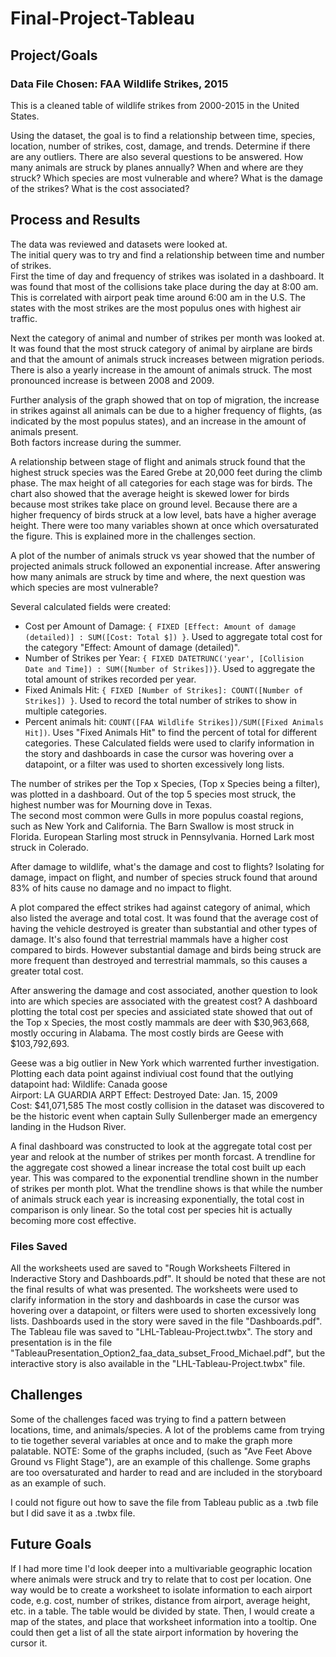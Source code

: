 # Final-Project-Tableau

## Project/Goals
### Data File Chosen: FAA Wildlife Strikes, 2015
This is a cleaned table of wildlife strikes from 2000-2015 in the United States. 

Using the dataset, the goal is to find a relationship between time, species, location, number of strikes, cost, damage, and trends.
Determine if there are any outliers.
There are also several questions to be answered.
How many animals are struck by planes annually?
When and where are they struck?
Which species are most vulnerable and where?
What is the damage of the strikes?
What is the cost associated?

## Process and Results
The data was reviewed and datasets were looked at.  
The initial query was to try and find a relationship between time and number of strikes.  
First the time of day and frequency of strikes was isolated in a dashboard.
It was found that most of the collisions take place during the day at 8:00 am. This is correlated with airport peak time around 6:00 am in the U.S.
The states with the most strikes are the most populus ones with highest air traffic.

Next the category of animal and number of strikes per month was looked at.
It was found that the most struck category of animal by airplane are birds and that the amount of animals struck increases between migration periods.
There is also a yearly increase in the amount of animals struck.  The most pronounced increase is between 2008 and 2009.

Further analysis of the graph showed that on top of migration, the increase in strikes against all animals can be due to a higher frequency of flights,
(as indicated by the most populus states), and an increase in the amount of animals present.  
Both factors increase during the summer.

A relationship between stage of flight and animals struck found that the highest struck species was the Eared Grebe at 20,000 feet during the climb phase.
The max height of all categories for each stage was for birds.
The chart also showed that the average height is skewed lower for birds because most strikes take place on ground level.
Because there are a higher frequency of birds struck at a low level, bats have a higher average height.
There were too many variables shown at once which oversaturated the figure.  This is explained more in the challenges section.

A plot of the number of animals struck vs year showed that the number of projected animals struck followed an exponential increase.
After answering how many animals are struck by time and where, the next question was which species are most vulnerable?

Several calculated fields were created:
- Cost per Amount of Damage: ```{ FIXED [Effect: Amount of damage (detailed)] : SUM([Cost: Total $]) }```.  Used to aggregate total cost for the category "Effect: Amount of damage (detailed)".
- Number of Strikes per Year: ```{ FIXED DATETRUNC('year', [Collision Date and Time]) : SUM([Number of Strikes])}```.  Used to aggregate the total amount of strikes recorded per year.
- Fixed Animals Hit: ```{ FIXED [Number of Strikes]: COUNT([Number of Strikes]) }```.  Used to record the total number of strikes to show in multiple categories.
- Percent animals hit: ```COUNT([FAA Wildlife Strikes])/SUM([Fixed Animals Hit])```.  Uses "Fixed Animals Hit" to find the percent of total for different categories.
These Calculated fields were used to clarify information in the story and dashboards in case the cursor was hovering over a datapoint,
or a filter was used to shorten excessively long lists.  

The number of strikes per the Top x Species, (Top x Species being a filter), was plotted in a dashboard.
Out of the top 5 species most struck, the highest number was for Mourning dove in Texas.  
The second most common were Gulls in more populus coastal regions, such as New York and California.
The Barn Swallow is most struck in Florida.
European Starling most struck in Pennsylvania.
Horned Lark most struck in Colerado.

After damage to wildlife, what's the damage and cost to flights?
Isolating for damage, impact on flight, and number of species struck found that around 
83% of hits cause no damage and no impact to flight.

A plot compared the effect strikes had against category of animal, which also listed the average and total cost.
It was found that the average cost of having the vehicle destroyed is greater than substantial and other types of damage.
It's also found that terrestrial mammals have a higher cost compared to birds.
However substantial damage and birds being struck are more frequent than destroyed and terrestrial mammals, so this causes a greater total cost.

After answering the damage and cost associated, another question to look into are which species are associated with the greatest cost?
A dashboard plotting the total cost per species and assiciated state showed that out of the Top x Species,
the most costly mammals are deer with $30,963,668, mostly occuring in Alabama.
The most costly birds are Geese with $103,792,693.

Geese was a big outlier in New York which warrented further investigation.
Plotting each data point against indiviual cost found that the outlying datapoint had:
Wildlife: Canada goose        
Airport: LA GUARDIA ARPT
Effect: Destroyed
Date: Jan. 15, 2009        
Cost: $41,071,585
The most costly collision in the dataset was discovered to be the historic event when captain Sully Sullenberger made an emergency landing in the Hudson River.

A final dashboard was constructed to look at the aggregate total cost per year and relook at the number of strikes per month forcast.
A trendline for the aggregate cost showed a linear increase the total cost built up each year.
This was compared to the exponential trendline shown in the number of strikes per month plot.
What the trendline shows is that while the number of animals struck each year is increasing exponentially,
the total cost in comparison is only linear.  So the total cost per species hit is actually becoming more cost effective.

### Files Saved
All the worksheets used are saved to "Rough Worksheets Filtered in Inderactive Story and Dashboards.pdf".
It should be noted that these are not the final results of what was presented.
The worksheets were used to clarify information in the story and dashboards in case the cursor was hovering over a datapoint,
or filters were used to shorten excessively long lists.
Dashboards used in the story were saved in the file "Dashboards.pdf".
The Tableau file was saved to "LHL-Tableau-Project.twbx".
The story and presentation is in the file "TableauPresentation_Option2_faa_data_subset_Frood_Michael.pdf",
but the interactive story is also available in the "LHL-Tableau-Project.twbx" file.

## Challenges 
Some of the challenges faced was trying to find a pattern between locations, time, and animals/species.
A lot of the problems came from trying to tie together several variables at once and to make the graph more palatable.
NOTE: Some of the graphs included, (such as "Ave Feet Above Ground vs Flight Stage"), are an example of this challenge.
Some graphs are too oversaturated and harder to read and are included in the storyboard as an example of such.

I could not figure out how to save the file from Tableau public as a .twb file but I did save it as a .twbx file.

## Future Goals
If I had more time I'd look deeper into a multivariable geographic location where animals were struck and try to relate that to cost per location.
One way would be to create a worksheet to isolate information to each airport code, e.g. cost, number of strikes, distance from airport, average height, etc. in a table.
The table would be divided by state.  Then, I would create a map of the states, and place that worksheet information into a tooltip.
One could then get a list of all the state airport information by hovering the cursor it.
